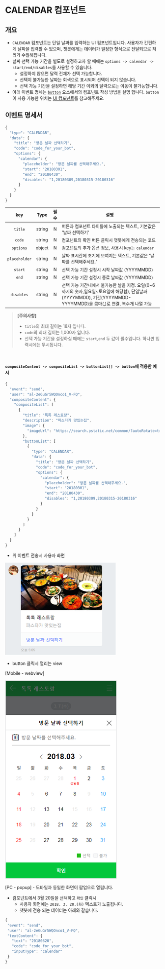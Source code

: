 # **CALENDAR 컴포넌트**

## 개요
* `CALENDAR` 컴포넌트는 단일 날짜를 입력하는 UI 컴포넌트입니다. 사용자가 간편하게 날짜을 입력할 수 있으며, 챗봇에게는 데이터가 일정한 형식으로 전달되므로 처리가 수월해집니다.
* 날짜 선택 가능 기간을 별도로 설정하고자 할 때에는 `options -> calendar -> start/end/disables`를 사용할 수 있습니다.
  * 설정하지 않으면 달력 전체가 선택 가능합니다.
  * 선택이 불가능한 날짜는 회색으로 표시되며 선택이 되지 않습니다.
  * 선택 가능 기간을 설정하면 해당 기간 이외의 달력으로는 이동이 불가능합니다.
* 아래 이벤트 명세는 [`button`](/README.md#button-object) 요소에서의 컴포넌트 작성 방법을 설명 합니다. `button`이 사용 가능한 위치는 [UI 컴포넌트](/ui_component_v1.md)를 참고해주세요. 

## 이벤트 명세서
```javascript
{
  "type": "CALENDAR",
  "data": {
    "title": "방문 날짜 선택하기",
    "code": "code_for_your_bot",
    "options": {
      "calendar": {
        "placeholder": "방문 날짜를 선택해주세요.",
        "start": "20180301",
        "end": "20180430",        
        "disables": "1,20180309,20180315-20180316"
      }
    }
  }
}
```

| key | Type | 필수 | 설명 |
|:---:|:----:|:----:|------|
| `title` | string | N | 버튼과 컴포넌트 타이틀에 노출되는 텍스트, 기본값은 '날짜 선택하기'
| `code` | string | N | 컴포넌트의 확인 버튼 클릭시 챗봇에게 전송되는 코드 |
| `options` | object | N | 컴포넌트의 추가 옵션 정보, 사용시 key는 `calendar` |
| `placeholder` | string | N | 날짜 표시란에 초기에 보여지는 텍스트, 기본값은 '날짜를 선택해주세요.' |
| `start` | string | N | 선택 가능 기간 설정시 시작 날짜값 (YYYYMMDD) |
| `end` | string | N | 선택 가능 기간 설정시 종료 날짜값 (YYYYMMDD) |
| `disables` | string | N | 선택 가능 기간내에서 불가능한 날을 지정. 요일(0\~6까지의 숫자,일요일\~토요일에 해당함), 단일날짜(YYYYMMDD), 기간(YYYYMMDD-YYYYMMDD)을 콤마(,)로 연결, 복수개 나열 가능 |

> **[주의사항]**
> * `title`의 최대 길이는 18자 입니다.
> * `code`의 최대 길이는 1,000자 입니다.
> * 선택 가능 기간을 설정하실 때에는 `start`,`end` 두 값이 필수입니다. 하나만 입력시에는 무시됩니다. 
<br>

#### `compositeContent -> compositeList -> buttonList[] -> button`에 적용한 예시
```javascript
{
  "event": "send",
  "user": "al-2eGuGr5WQOnco1_V-FQ",
  "compositeContent": {
    "compositeList": [
      {
        "title": "톡톡 레스토랑",
        "description": "파스타가 맛있는집",
        "image": {
          "imageUrl": "https://search.pstatic.net/common/?autoRotate=true&quality=95&src=http%3A%2F%2Fldb.phinf.naver.net%2F20171212_39%2F1513070642332Sre4X_JPEG%2FlLWrszsMNIW4RLx5R_or39IB.JPG.jpg&type=m1000_692"
        },
        "buttonList": [
          {
            "type": "CALENDAR",
            "data": {
              "title": "방문 날짜 선택하기",
              "code": "code_for_your_bot",
              "options": {
                "calendar": {
                  "placeholder": "방문 날짜를 선택해주세요.",
                  "start": "20180301",
                  "end": "20180430",
                  "disables": "1,20180309,20180315-20180316"
                }
              }
            }
          }
        ]
      }
    ]
  }
}
```
 * 위 이벤트 전송시 사용자 화면
 
![image](/images/calendar-component-chat.PNG)

 * button 클릭시 열리는 view
 
[Mobile - webview]

![image](/images/calendar-component.PNG)

[PC - popup] - 모바일과 동일한 화면이 팝업으로 열립니다.

 * 컴포넌트에서 3월 20일을 선택하고 `확인` 클릭시
   * 사용자 화면에는 `2018. 3. 20.(화)` 텍스트가 노출됩니다.
   * 챗봇에 전송 되는 데이터는 아래와 같습니다.
 ```javascript
 {
  "event": "send",
  "user": "al-2eGuGr5WQOnco1_V-FQ",
  "textContent": {
    "text": "20180320",
    "code": "code_for_your_bot",
    "inputType": "calendar"
  }
}
```
